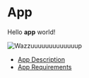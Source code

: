 # App

Hello **app** world!

![Wazzuuuuuuuuuuuuup](https://media.giphy.com/media/3hxk2aOwWmfOU/giphy.gif)

* [App Description](https://otrabalhador.github.io/github-page-with-password/docs/app/description)
* [App Requirements](https://otrabalhador.github.io/github-page-with-password/docs/app/requirements)
